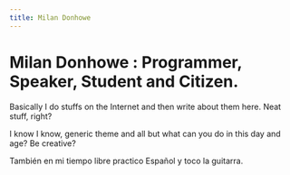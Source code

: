 ```yaml
---
title: Milan Donhowe
---
```


# Milan Donhowe : Programmer, Speaker, Student and Citizen.
Basically I do stuffs on the Internet and then write about them here.  Neat stuff, right?

I know I know, generic theme and all but what can you do in this day and age?  Be creative?

También en mi tiempo libre practico Español y toco la guitarra.